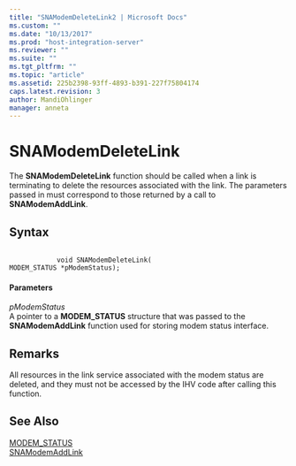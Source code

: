 ```yaml
---
title: "SNAModemDeleteLink2 | Microsoft Docs"
ms.custom: ""
ms.date: "10/13/2017"
ms.prod: "host-integration-server"
ms.reviewer: ""
ms.suite: ""
ms.tgt_pltfrm: ""
ms.topic: "article"
ms.assetid: 225b2398-93ff-4893-b391-227f75804174
caps.latest.revision: 3
author: MandiOhlinger
manager: anneta
---
```

# SNAModemDeleteLink
The **SNAModemDeleteLink** function should be called when a link is terminating to delete the resources associated with the link. The parameters passed in must correspond to those returned by a call to **SNAModemAddLink**.  
  
## Syntax  
  
```  
  
            void SNAModemDeleteLink(   
MODEM_STATUS *pModemStatus);  
```  
  
#### Parameters  
 *pModemStatus*  
 A pointer to a **MODEM_STATUS** structure that was passed to the **SNAModemAddLink** function used for storing modem status interface.  
  
## Remarks  
 All resources in the link service associated with the modem status are deleted, and they must not be accessed by the IHV code after calling this function.  
  
## See Also  
 [MODEM_STATUS](../core/modem-status.md)   
 [SNAModemAddLink](../core/snamodemaddlink.md)